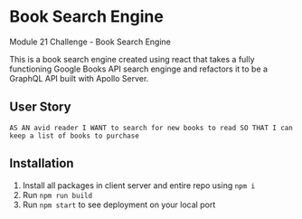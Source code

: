 # Book Search Engine
Module 21 Challenge - Book Search Engine

This is a book search engine created using react that takes a fully functioning Google Books API search enginge and refactors it to be a GraphQL API built with Apollo Server.

## User Story
`
AS AN avid reader
I WANT to search for new books to read
SO THAT I can keep a list of books to purchase
`

## Installation
1. Install all packages in client server and entire repo using ```npm i```
2. Run ```npm run build```
3. Run ```npm start``` to see deployment on your local port
